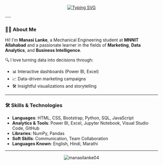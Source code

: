 <p align="center">
  <a href="https://github.com/manasilanke04">
    <img src="https://readme-typing-svg.demolab.com?font=Orbitron&duration=2500&pause=800&color=00FFFF&background=000000&width=550&lines=Manasi+Lanke+%7C+Data+Architect%27s+Apprentice;Transforming+Data+into+Decisions;Marketing+Intelligence+Expert;Power+BI+%7C+Python+%7C+SQL;Code+%7C+Create+%7C+Connect!" alt="Typing SVG" />
  </a>
</p>
---

### 👩‍💻 About Me

Hi! I'm **Manasi Lanke**, a Mechanical Engineering student at **MNNIT Allahabad** and a passionate learner in the fields of **Marketing**, **Data Analytics**, and **Business Intelligence**.

🔍 I love turning data into decisions through:
- 📊 Interactive dashboards (Power BI, Excel)
- 📈 Data-driven marketing campaigns
- 🛠️ Insightful visualizations and storytelling

---

### 🛠️ Skills & Technologies

- **Languages**: HTML, CSS, Bootstrap, Python, SQL, JavaScript  
- **Analytics & Tools**: Power BI, Excel, Jupyter Notebook, Visual Studio Code, GitHub  
- **Libraries**: NumPy, Pandas  
- **Soft Skills**: Communication, Team Collaboration  
- **Languages Known**: English, Hindi, Marathi



---


<p align="center">
  <img src="https://komarev.com/ghpvc/?username=manasilanke04&label=Profile%20views&color=brightgreen&style=flat" alt="manasilanke04" />
</p>
